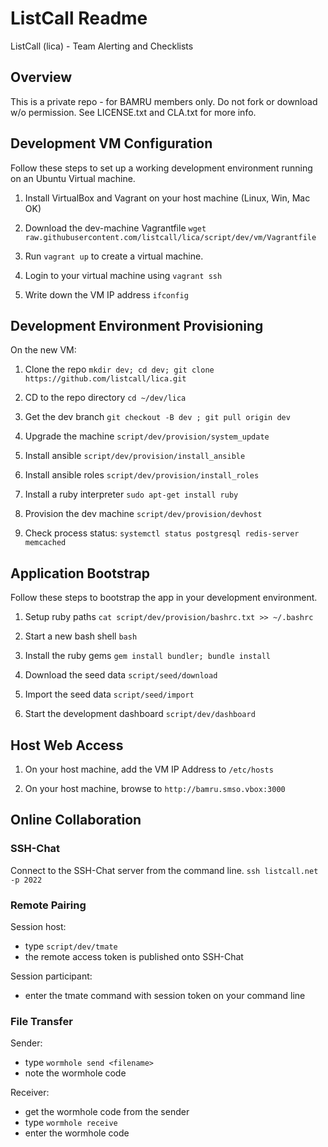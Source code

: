 # ListCall Readme

ListCall (lica) - Team Alerting and Checklists

## Overview

This is a private repo - for BAMRU members only.  Do not fork or download w/o
permission.  See LICENSE.txt and CLA.txt for more info.

## Development VM Configuration

Follow these steps to set up a working development environment running on an
Ubuntu Virtual machine.

1. Install VirtualBox and Vagrant on your host machine (Linux, Win, Mac OK)

2. Download the dev-machine Vagrantfile 
   `wget raw.githubusercontent.com/listcall/lica/script/dev/vm/Vagrantfile`

3. Run `vagrant up` to create a virtual machine.

4. Login to your virtual machine using `vagrant ssh`

5. Write down the VM IP address `ifconfig`  

## Development Environment Provisioning

On the new VM:

1. Clone the repo `mkdir dev; cd dev; git clone https://github.com/listcall/lica.git`

2. CD to the repo directory `cd ~/dev/lica`

3. Get the dev branch `git checkout -B dev ; git pull origin dev`

4. Upgrade the machine `script/dev/provision/system_update`

5. Install ansible `script/dev/provision/install_ansible`

6. Install ansible roles `script/dev/provision/install_roles`

7. Install a ruby interpreter `sudo apt-get install ruby`

8. Provision the dev machine `script/dev/provision/devhost`

9. Check process status: `systemctl status postgresql redis-server memcached`

## Application Bootstrap

Follow these steps to bootstrap the app in your development environment.

1. Setup ruby paths `cat script/dev/provision/bashrc.txt >> ~/.bashrc`

2. Start a new bash shell `bash`

3. Install the ruby gems `gem install bundler; bundle install`

4. Download the seed data `script/seed/download` 

5. Import the seed data `script/seed/import` 

6. Start the development dashboard `script/dev/dashboard`

## Host Web Access

1. On your host machine, add the VM IP Address to `/etc/hosts`

2. On your host machine, browse to `http://bamru.smso.vbox:3000`

## Online Collaboration

### SSH-Chat

Connect to the SSH-Chat server from the command line.
`ssh listcall.net -p 2022`

### Remote Pairing

Session host:
- type `script/dev/tmate`
- the remote access token is published onto SSH-Chat

Session participant:
- enter the tmate command with session token on your command line

### File Transfer

Sender: 
- type `wormhole send <filename>`
- note the wormhole code

Receiver:
- get the wormhole code from the sender
- type `wormhole receive`
- enter the wormhole code
